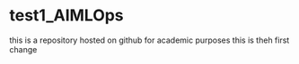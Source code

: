 # test1_AIMLOps
this is a repository hosted on github for academic purposes
this is theh first change
